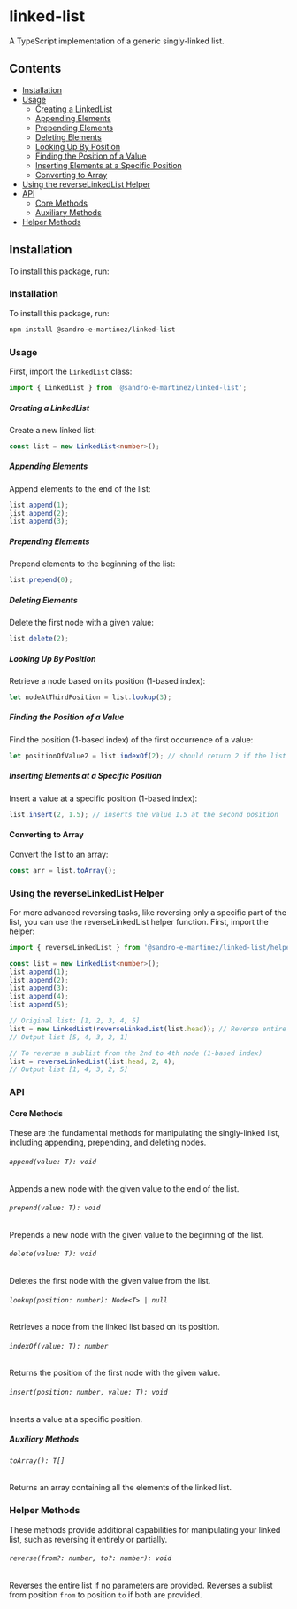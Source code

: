 # linked-list

A TypeScript implementation of a generic singly-linked list.

## Contents

- [Installation](#installation)
- [Usage](#usage)
  - [Creating a LinkedList](#creating-a-linkedlist)
  - [Appending Elements](#appending-elements)
  - [Prepending Elements](#prepending-elements)
  - [Deleting Elements](#deleting-elements)
  - [Looking Up By Position](#looking-up-by-position)
  - [Finding the Position of a Value](#finding-the-position-of-a-value)
  - [Inserting Elements at a Specific Position](#inserting-elements-at-a-specific-position)
  - [Converting to Array](#converting-to-array)
- [Using the reverseLinkedList Helper](#using-the-reverselinkedlist-helper)
- [API](#api)
  - [Core Methods](#core-methods)
  - [Auxiliary Methods](#auxiliary-methods)
- [Helper Methods](#helper-methods)

## Installation

To install this package, run:

### Installation

To install this package, run:

```bash
npm install @sandro-e-martinez/linked-list
```

### Usage

First, import the `LinkedList` class:

```typescript
import { LinkedList } from '@sandro-e-martinez/linked-list';
```

##### Creating a LinkedList

Create a new linked list:

```typescript
const list = new LinkedList<number>();
```

##### Appending Elements

Append elements to the end of the list:

```typescript
list.append(1);
list.append(2);
list.append(3);
```

##### Prepending Elements

Prepend elements to the beginning of the list:

```typescript
list.prepend(0);
```

##### Deleting Elements

Delete the first node with a given value:

```typescript
list.delete(2);
```

##### Looking Up By Position

Retrieve a node based on its position (1-based index):

```typescript
let nodeAtThirdPosition = list.lookup(3);
```

##### Finding the Position of a Value

Find the position (1-based index) of the first occurrence of a value:

```typescript
let positionOfValue2 = list.indexOf(2); // should return 2 if the list has the value 2 at the second position
```

##### Inserting Elements at a Specific Position

Insert a value at a specific position (1-based index):

```typescript
list.insert(2, 1.5); // inserts the value 1.5 at the second position
```

#### Converting to Array

Convert the list to an array:

```typescript
const arr = list.toArray();
```

### Using the reverseLinkedList Helper

For more advanced reversing tasks, like reversing only a specific part of the list, you can use the reverseLinkedList helper function. First, import the helper:

```typescript
import { reverseLinkedList } from '@sandro-e-martinez/linked-list/helpers/reverse';

const list = new LinkedList<number>();
list.append(1);
list.append(2);
list.append(3);
list.append(4);
list.append(5);

// Original list: [1, 2, 3, 4, 5]
list = new LinkedList(reverseLinkedList(list.head)); // Reverse entire list
// Output list [5, 4, 3, 2, 1]

// To reverse a sublist from the 2nd to 4th node (1-based index)
list = reverseLinkedList(list.head, 2, 4);
// Output list [1, 4, 3, 2, 5]
```

### API

#### Core Methods

These are the fundamental methods for manipulating the singly-linked list, including appending, prepending, and deleting nodes.

###### `append(value: T): void`

Appends a new node with the given value to the end of the list.

###### `prepend(value: T): void`

Prepends a new node with the given value to the beginning of the list.

###### `delete(value: T): void`

Deletes the first node with the given value from the list.

###### `lookup(position: number): Node<T> | null`

Retrieves a node from the linked list based on its position.

###### `indexOf(value: T): number`

Returns the position of the first node with the given value.

###### `insert(position: number, value: T): void`

Inserts a value at a specific position.

##### Auxiliary Methods

###### `toArray(): T[]`

Returns an array containing all the elements of the linked list.

### Helper Methods

These methods provide additional capabilities for manipulating your linked list, such as reversing it entirely or partially.

###### `reverse(from?: number, to?: number): void`

Reverses the entire list if no parameters are provided. Reverses a sublist from position `from` to position `to` if both are provided.
